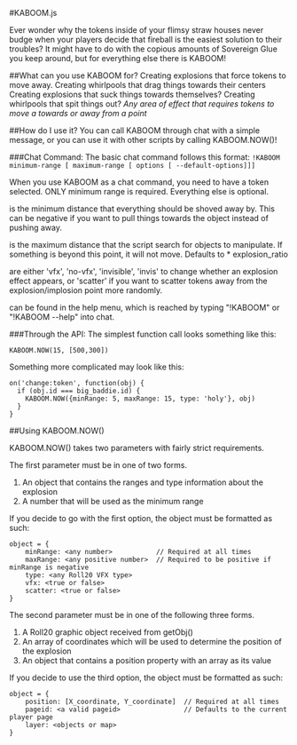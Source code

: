 #KABOOM.js

Ever wonder why the tokens inside of your flimsy straw houses never budge when your players decide that fireball is the easiest solution to their troubles? It might have to do with the copious amounts of Sovereign Glue you keep around, but for everything else there is KABOOM!

##What can you use KABOOM for?
Creating explosions that force tokens to move away.
Creating whirlpools that drag things towards their centers
Creating explosions that suck things towards themselves?
Creating whirlpools that spit things out?
*Any area of effect that requires tokens to move a towards or away from a point*

##How do I use it?
You can call KABOOM through chat with a simple message, or you can use it with other scripts by calling KABOOM.NOW()!

###Chat Command:
The basic chat command follows this format:
`!KABOOM minimum-range [ maximum-range [ options [ --default-options]]]`


When you use KABOOM as a chat command, you need to have a token selected. ONLY minimum range is required.
Everything else is optional.

*<minimum-range>* is the minimum distance that everything should be shoved away by. This can be negative
                if you want to pull things towards the object instead of pushing away.

*<maximum-range>* is the maximum distance that the script search for objects to manipulate. If something is
                beyond this point, it will not move. Defaults to <minimum range> * explosion_ratio

*<options>* are either 'vfx', 'no-vfx', 'invisible', 'invis' to change whether an explosion effect appears,
          or 'scatter' if you want to scatter tokens away from the explosion/implosion point more randomly.

*<more-options>* can be found in the help menu, which is reached by typing "!KABOOM" or "!KABOOM --help" into chat.

###Through the API:
The simplest function call looks something like this:
```
KABOOM.NOW(15, [500,300])
```

Something more complicated may look like this:
```
on('change:token', function(obj) {
  if (obj.id === big_baddie.id) {
    KABOOM.NOW({minRange: 5, maxRange: 15, type: 'holy'}, obj)
  }
}
```

##Using KABOOM.NOW()

KABOOM.NOW() takes two parameters with fairly strict requirements.

The first parameter must be in one of two forms.

1. An object that contains the ranges and type information about the explosion
2. A number that will be used as the minimum range

If you decide to go with the first option, the object must be formatted as such:
```
object = {
    minRange: <any number>           // Required at all times
    maxRange: <any positive number>  // Required to be positive if minRange is negative
    type: <any Roll20 VFX type>
    vfx: <true or false>
    scatter: <true or false>
}
```

The second parameter must be in one of the following three forms.

1. A Roll20 graphic object received from getObj()
2. An array of coordinates which will be used to determine the position of the explosion
3. An object that contains a position property with an array as its value

If you decide to use the third option, the object must be formatted as such:
```
object = {
    position: [X_coordinate, Y_coordinate]  // Required at all times
    pageid: <a valid pageid>                // Defaults to the current player page
    layer: <objects or map>
}
```
